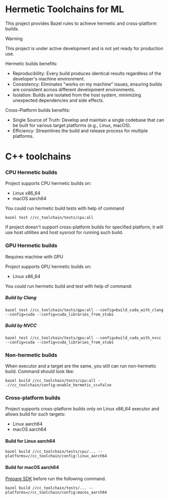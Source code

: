 # Hermetic Toolchains for ML

This project provides Bazel rules to achieve hermetic and cross-platform builds.

> [!WARNING]
> This project is under active development and is not yet ready for production use.

Hermetic builds benefits:
* Reproducibility: Every build produces identical results regardless of the developer's machine environment.
* Consistency: Eliminates "works on my machine" issues, ensuring builds are consistent across different development environments.
* Isolation: Builds are isolated from the host system, minimizing unexpected dependencies and side effects.

Cross-Platform builds benefits:
* Single Source of Truth: Develop and maintain a single codebase that can be built for various target platforms (e.g., Linux, macOS).
* Efficiency: Streamlines the build and release process for multiple platforms.

# C++ toolchains 
### CPU Hermetic builds
Project supports CPU hermetic builds on:
* Linux x86_64
* macOS aarch64

You could run hermetic build tests with help of command

`bazel test //cc_toolchain/tests/cpu:all`

If project doesn't support cross-platform builds for specified platform,
it will use host utilities and host sysroot for running such build.

### GPU Hermetic builds 
Requires machine with GPU

Project supports GPU hermetic builds on:
* Linux x86_64

You could run hermetic build and test with help of command:
##### Build by Clang
`bazel test //cc_toolchain/tests/gpu:all --config=build_cuda_with_clang --config=cuda --config=cuda_libraries_from_stubs`

##### Build by NVCC
`bazel test //cc_toolchain/tests/gpu:all --config=build_cuda_with_nvcc --config=cuda --config=cuda_libraries_from_stubs`

### Non-hermetic builds
When executor and a target are the same, you still can run non-hermetic build. Command should look like:

`bazel build //cc_toolchain/tests/cpu:all --//cc_toolchain/config:enable_hermetic_cc=False`

### Cross-platform builds
Project supports cross-platform builds only on Linux x86_64 executor 
and allows build for such targets:
* Linux aarch64
* macOS aarch64

#### Build for Linux aarch64
`bazel build //cc_toolchain/tests/cpu/... --platforms=//cc_toolchain/config:linux_aarch64`

#### Build for macOS aarch64
[Prepare SDK](cc_toolchain/sysroots/macos_arm64/README.md) before run the following command.

`bazel build //cc_toolchain/tests/... --platforms=//cc_toolchain/config:macos_aarch64`
